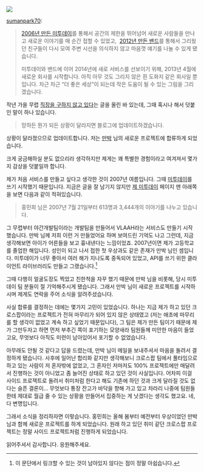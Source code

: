 ![](https://41.media.tumblr.com/269182334f163a2947a3b5356762cfbe/tumblr_mlmr35O4PI1qgcpobo1_1280.png)

<p><a href="http://sumanpark.com/post/48570215627/2006" class="tumblr_blog">sumanpark70</a>:</p>

<blockquote><p><a href="http://me2day.net/sumanpark">2006년 만든 미투데이</a>를 통해서 공간의 제한을 뛰어넘어 새로운 사람들을 만나고 새로운 이야기를 매 순간 접할 수 있었고,  <a href="http://band.us/">2012년 만든 밴드</a>를 통해서 그리웠던 친구들이 다시 모여 주변 시선을 의식하지 않고 마음껏 얘기를 나눌 수 있게 됐습니다.</p>
<p>미투데이와 밴드에 이어 2014년에 새로 서비스를 선보이기 위해, 2013년 4월에 새로운 회사를 시작합니다. 아직 아무 것도 그리지 않은 흰 도화지 같은 회사일 뿐입니다. 차근 차근 &#8220;더 좋은 세상&#8221;이 되는데 작은 도움이 될 수 있는 그림을 그리겠습니다.</p></blockquote>

작년 가을 무렵 [직장을 구하지 않고 있다][1]는 글을 올린 바 있는데, 그때 혹시나 해서 덧붙인 말이 하나 있습니다.

> 망하든 뭔가 되든 상황이 달라지면 블로그에 업데이트하겠습니다.

상황이 달라졌으므로 업데이트합니다. 저는 [만박][2] 님의 새로운 프로젝트에 합류하게 되었습니다.

크게 궁금해하실 분도 없으리라 생각하지만 제게는 꽤 특별한 경험이라고 여겨져서 몇가지 감상을 덧붙일까 합니다.

제가 처음 서비스를 만들고 싶다고 생각한 것이 2007년 여름입니다. 그때 [미투데이][3]를 쓰기 시작했기 때문입니다. 지금은 글을 잘 남기지 않지만 [제 미투데이][4] 페이지 맨 아래쪽을 보면 다음과 같이 적혀있습니다.

> 홍민희 님은 2007년 7월 21일부터 613명과 3,444개의 이야기를 나누고 있습니다.

그 무렵부터 야간개발팀이라는 개발팀을 만들어서 VLAAH라는 서비스도 만들기 시작했습니다. 만박 님께 저희 이런 거 만들었어요 하며 보여드린 기억도 나고 그런데, 지금 생각해보면 아이가 어른들을 보고 흉내낸다는 느낌이었죠. 2007년이면 제가 고등학교를 졸업한 해입니다. 성인이 되고 나서 접한 첫 우상과도 같은 존재가 만박 님인 셈입니다. 미투데이가 너무 좋아서 여러 해가 지나도록 중독되어 있었고, API를 쓰기 위한 클라이언트 라이브러리도 만들고 그랬습니다.[^1]

그때 다행히 얼굴도장도 찍었고 친한척을 자꾸 했기 때문에 만박 님을 비롯해, 당시 미투데이 팀 분들이 절 기억해주시게 됐습니다. 그래서 만박 님이 새로운 프로젝트를 시작하시며 제게도 연락을 주어 소식을 알려주셨습니다.

사실 합류를 결정하는 데에는 몇가지 고민이 있었습니다. 하나는 지금 제가 하고 있던 크로스팝이라는 프로젝트가 전혀 마무리가 되어 있지 않은 상태였고 (저는 애초에 마무리를 할 생각이 없었고 계속 하고 싶었기 때문입니다), 그 팀은 제가 만든 팀이기 때문에 제가 그만두자고 하면 먼저 부추긴 쪽이 포기하는 모양새라 팀원들께 미안한 마음이 들었고요, 무엇보다 아직도 미련이 남아있어서 포기할 수 없었습니다.

아무래도 안될 것 같다고 답을 드렸는데, 만박 님이 메일을 보내주셔서 마음을 돌려서 결정하게 됐습니다. 사후에 일어난 합리화 같지만 생각해보니 크로스팝 팀에서 풀타임으로 하고 있는 사람이 저 혼자밖에 없었고, 그 혼자인 저마저도 100% 프로젝트에만 매달려서 진행하는 것이 아니었고 좀 늘어진 상태로 하고 있던 것이 사실입니다. 어차피 이걸 사이드 프로젝트로 돌려서 취미처럼 한다고 해도 기존에 하던 것과 크게 달라질 것도 없다는 슬픈 결론이… 무엇보다 통장 잔고가 바닥을 향해 가고 있고 차라리 나중에 팀원들한테 제대로 월급 줄 수 있는 상황을 만들어서 집중하는 게 낫겠다는 생각도 했고요. 네, 다 변명입니다.

그래서 소식을 정리하자면 이렇습니다. 홍민희는 올해 봄부터 예전부터 우상이었던 만박 님과 함께 새로운 프로젝트를 하게 되었습니다. 원래 하고 있던 취미 같던 크로스팝 프로젝트는 정말 사이드 프로젝트처럼 진행하게 되었습니다.

읽어주셔서 감사합니다. 응원해주세요.

[^1]: 이 문단에서 링크할 수 있는 것이 남아있지 않다는 점이 정말 아쉽습니다.

[1]: http://blog.dahlia.kr/post/35179049499
[2]: http://sumanpark.com/
[3]: http://me2day.net/
[4]: http://me2day.net/dahlia

